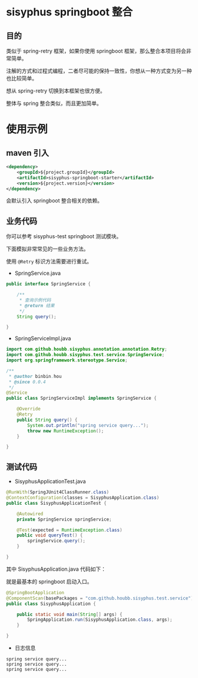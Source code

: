 # sisyphus springboot 整合

## 目的

类似于 spring-retry 框架，如果你使用 springboot 框架，那么整合本项目将会非常简单。

注解的方式和过程式编程，二者尽可能的保持一致性，你想从一种方式变为另一种也比较简单。

想从  spring-retry 切换到本框架也很方便。

整体与 spring 整合类似，而且更加简单。

# 使用示例

## maven 引入

```xml
<dependency>
    <groupId>${project.groupId}</groupId>
    <artifactId>sisyphus-springboot-starter</artifactId>
    <version>${project.version}</version>
</dependency>
```

会默认引入 springboot 整合相关的依赖。

## 业务代码

你可以参考 sisyphus-test springboot 测试模块。

下面模拟非常常见的一些业务方法。

使用 `@Retry` 标识方法需要进行重试。

- SpringService.java

```java
public interface SpringService {

    /**
     * 查询示例代码
     * @return 结果
     */
    String query();

}
```

- SpringServiceImpl.java

```java
import com.github.houbb.sisyphus.annotation.annotation.Retry;
import com.github.houbb.sisyphus.test.service.SpringService;
import org.springframework.stereotype.Service;

/**
 * @author binbin.hou
 * @since 0.0.4
 */
@Service
public class SpringServiceImpl implements SpringService {

    @Override
    @Retry
    public String query() {
        System.out.println("spring service query...");
        throw new RuntimeException();
    }

}
```

## 测试代码

- SisyphusApplicationTest.java

```java
@RunWith(SpringJUnit4ClassRunner.class)
@ContextConfiguration(classes = SisyphusApplication.class)
public class SisyphusApplicationTest {

    @Autowired
    private SpringService springService;

    @Test(expected = RuntimeException.class)
    public void queryTest() {
        springService.query();
    }

}
```

其中 SisyphusApplication.java 代码如下：

就是最基本的 springboot 启动入口。

```java
@SpringBootApplication
@ComponentScan(basePackages = "com.github.houbb.sisyphus.test.service")
public class SisyphusApplication {

    public static void main(String[] args) {
        SpringApplication.run(SisyphusApplication.class, args);
    }

}
```

- 日志信息

```
spring service query...
spring service query...
spring service query...
```

